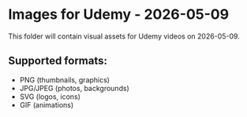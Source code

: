 # Images for Udemy - 2026-05-09

This folder will contain visual assets for Udemy videos on 2026-05-09.

## Supported formats:
- PNG (thumbnails, graphics)
- JPG/JPEG (photos, backgrounds)
- SVG (logos, icons)
- GIF (animations)
